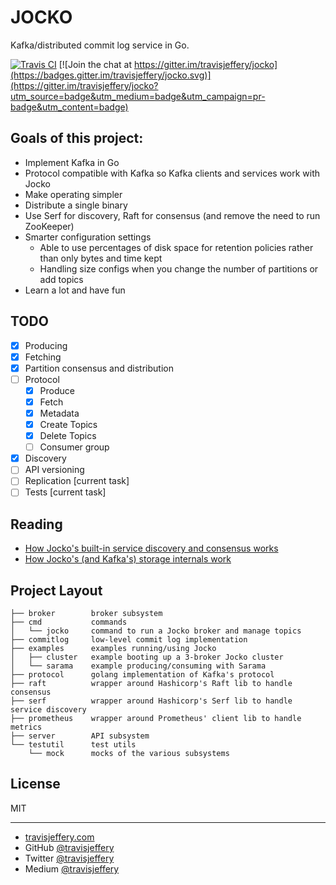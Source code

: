 # JOCKO

Kafka/distributed commit log service in Go.

[![Travis CI](https://travis-ci.org/travisjeffery/jocko.svg?branch=master)](https://travis-ci.org/travisjeffery/jocko) [![Join the chat at https://gitter.im/travisjeffery/jocko](https://badges.gitter.im/travisjeffery/jocko.svg)](https://gitter.im/travisjeffery/jocko?utm_source=badge&utm_medium=badge&utm_campaign=pr-badge&utm_content=badge)

## Goals of this project:

- Implement Kafka in Go
- Protocol compatible with Kafka so Kafka clients and services work with Jocko
- Make operating simpler
- Distribute a single binary
- Use Serf for discovery, Raft for consensus (and remove the need to run ZooKeeper)
- Smarter configuration settings
    - Able to use percentages of disk space for retention policies rather than only bytes and time kept
    - Handling size configs when you change the number of partitions or add topics
- Learn a lot and have fun

## TODO

- [x] Producing
- [x] Fetching
- [x] Partition consensus and distribution
- [ ] Protocol
    - [x] Produce
    - [x] Fetch
    - [x] Metadata
    - [x] Create Topics    
    - [x] Delete Topics    
    - [ ] Consumer group
- [x] Discovery
- [ ] API versioning
- [ ] Replication [current task]
- [ ] Tests [current task]

## Reading

- [How Jocko's built-in service discovery and consensus works](https://medium.com/the-hoard/building-a-kafka-that-doesnt-depend-on-zookeeper-2c4701b6e961#.uamxtq1yz)
- [How Jocko's (and Kafka's) storage internals work](https://medium.com/the-hoard/how-kafkas-storage-internals-work-3a29b02e026#.qfbssm978)

## Project Layout

```
├── broker        broker subsystem
├── cmd           commands
│   └── jocko     command to run a Jocko broker and manage topics
├── commitlog     low-level commit log implementation
├── examples      examples running/using Jocko
│   ├── cluster   example booting up a 3-broker Jocko cluster
│   └── sarama    example producing/consuming with Sarama
├── protocol      golang implementation of Kafka's protocol
├── raft          wrapper around Hashicorp's Raft lib to handle consensus
├── serf          wrapper around Hashicorp's Serf lib to handle service discovery
├── prometheus    wrapper around Prometheus' client lib to handle metrics
├── server        API subsystem
└── testutil      test utils
    └── mock      mocks of the various subsystems
```

## License

MIT

--- 

- [travisjeffery.com](http://travisjeffery.com)
- GitHub [@travisjeffery](https://github.com/travisjeffery)
- Twitter [@travisjeffery](https://twitter.com/travisjeffery)
- Medium [@travisjeffery](https://medium.com/@travisjeffery)


